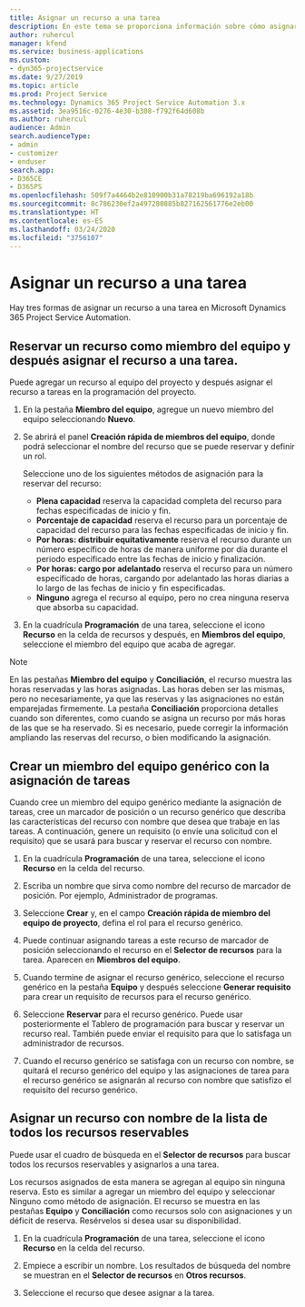 ```yaml
---
title: Asignar un recurso a una tarea
description: En este tema se proporciona información sobre cómo asignar recursos a tareas.
author: ruhercul
manager: kfend
ms.service: business-applications
ms.custom:
- dyn365-projectservice
ms.date: 9/27/2019
ms.topic: article
ms.prod: Project Service
ms.technology: Dynamics 365 Project Service Automation 3.x
ms.assetid: 3ea9516c-0276-4e30-b308-f792f64d608b
ms.author: ruhercul
audience: Admin
search.audienceType:
- admin
- customizer
- enduser
search.app:
- D365CE
- D365PS
ms.openlocfilehash: 509f7a4464b2e810900b31a78219ba696192a18b
ms.sourcegitcommit: 8c786230ef2a497280885b827162561776e2eb00
ms.translationtype: HT
ms.contentlocale: es-ES
ms.lasthandoff: 03/24/2020
ms.locfileid: "3756107"
---
```

# <a name="assign-a-resource-to-a-task"></a>Asignar un recurso a una tarea

Hay tres formas de asignar un recurso a una tarea en Microsoft Dynamics 365 Project Service Automation.

## <a name="book-a-resource-as-a-team-member-and-then-assign-the-resource-to-a-task"></a>Reservar un recurso como miembro del equipo y después asignar el recurso a una tarea.

Puede agregar un recurso al equipo del proyecto y después asignar el recurso a tareas en la programación del proyecto.

1. En la pestaña **Miembro del equipo**, agregue un nuevo miembro del equipo seleccionando **Nuevo**. 

2. Se abrirá el panel **Creación rápida de miembros del equipo**, donde podrá seleccionar el nombre del recurso que se puede reservar y definir un rol. 

    Seleccione uno de los siguientes métodos de asignación para la reservar del recurso:

    - **Plena capacidad** reserva la capacidad completa del recurso para fechas especificadas de inicio y fin.
    - **Porcentaje de capacidad** reserva el recurso para un porcentaje de capacidad del recurso para las fechas especificadas de inicio y fin.
    - **Por horas: distribuir equitativamente** reserva el recurso durante un número específico de horas de manera uniforme por día durante el periodo especificado entre las fechas de inicio y finalización.
    - **Por horas: cargo por adelantado** reserva el recurso para un número especificado de horas, cargando por adelantado las horas diarias a lo largo de las fechas de inicio y fin especificadas.
    - **Ninguno** agrega el recurso al equipo, pero no crea ninguna reserva que absorba su capacidad.

3. En la cuadrícula **Programación** de una tarea, seleccione el icono **Recurso** en la celda de recursos y después, en **Miembros del equipo**, seleccione el miembro del equipo que acaba de agregar. 

> [!NOTE]
> En las pestañas **Miembro del equipo** y **Conciliación**, el recurso muestra las horas reservadas y las horas asignadas. Las horas deben ser las mismas, pero no necesariamente, ya que las reservas y las asignaciones no están emparejadas firmemente. La pestaña **Conciliación** proporciona detalles cuando son diferentes, como cuando se asigna un recurso por más horas de las que se ha reservado. Si es necesario, puede corregir la información ampliando las reservas del recurso, o bien modificando la asignación.

## <a name="create-a-generic-team-member-through-task-assignment"></a>Crear un miembro del equipo genérico con la asignación de tareas

Cuando cree un miembro del equipo genérico mediante la asignación de tareas, cree un marcador de posición o un recurso genérico que describa las características del recurso con nombre que desea que trabaje en las tareas. A continuación, genere un requisito (o envíe una solicitud con el requisito) que se usará para buscar y reservar el recurso con nombre.

1. En la cuadrícula **Programación** de una tarea, seleccione el icono **Recurso** en la celda del recurso.

2. Escriba un nombre que sirva como nombre del recurso de marcador de posición. Por ejemplo, Administrador de programas.

3. Seleccione **Crear** y, en el campo **Creación rápida de miembro del equipo de proyecto**, defina el rol para el recurso genérico.

4. Puede continuar asignando tareas a este recurso de marcador de posición seleccionando el recurso en el **Selector de recursos** para la tarea. Aparecen en **Miembros del equipo**.

5. Cuando termine de asignar el recurso genérico, seleccione el recurso genérico en la pestaña **Equipo** y después seleccione **Generar requisito** para crear un requisito de recursos para el recurso genérico.

6. Seleccione **Reservar** para el recurso genérico. Puede usar posteriormente el Tablero de programación para buscar y reservar un recurso real. También puede enviar el requisito para que lo satisfaga un administrador de recursos.

7. Cuando el recurso genérico se satisfaga con un recurso con nombre, se quitará el recurso genérico del equipo y las asignaciones de tarea para el recurso genérico se asignarán al recurso con nombre que satisfizo el requisito del recurso genérico.

## <a name="assign-a-named-resource-from-the-list-of-all-bookable-resources"></a>Asignar un recurso con nombre de la lista de todos los recursos reservables

Puede usar el cuadro de búsqueda en el **Selector de recursos** para buscar todos los recursos reservables y asignarlos a una tarea.

Los recursos asignados de esta manera se agregan al equipo sin ninguna reserva. Esto es similar a agregar un miembro del equipo y seleccionar Ninguno como método de asignación. El recurso se muestra en las pestañas **Equipo** y **Conciliación** como recursos solo con asignaciones y un déficit de reserva. Resérvelos si desea usar su disponibilidad.

1. En la cuadrícula **Programación** de una tarea, seleccione el icono **Recurso** en la celda del recurso.

2. Empiece a escribir un nombre. Los resultados de búsqueda del nombre se muestran en el **Selector de recursos** en **Otros recursos**.

3. Seleccione el recurso que desee asignar a la tarea.


